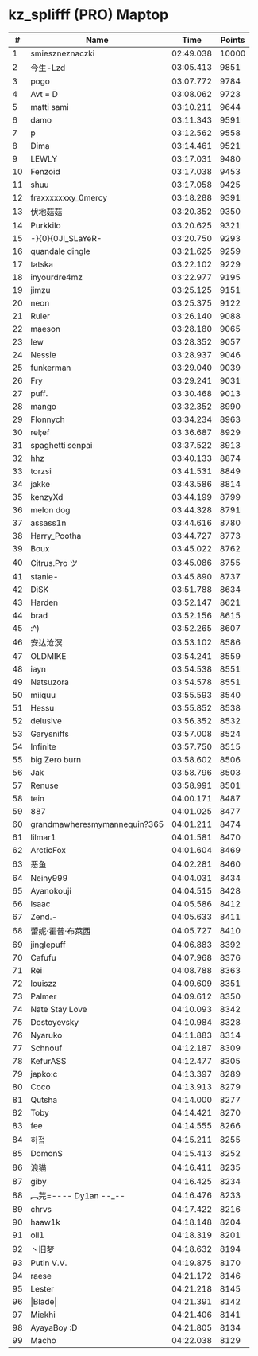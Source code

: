 # kz_splifff (PRO) Maptop

|  # | Name | Time | Points |
|-------------- | -------------- | -------------- | -------------- | 
| 1 | smieszneznaczki | 02:49.038 | 10000 | 
| 2 | 今生-Lzd | 03:05.413 | 9851 | 
| 3 | pogo | 03:07.772 | 9784 | 
| 4 | Avt = D | 03:08.062 | 9723 | 
| 5 | matti sami | 03:10.211 | 9644 | 
| 6 | damo | 03:11.343 | 9591 | 
| 7 | p | 03:12.562 | 9558 | 
| 8 | Dima | 03:14.461 | 9521 | 
| 9 | LEWLY | 03:17.031 | 9480 | 
| 10 | Fenzoid | 03:17.038 | 9453 | 
| 11 | shuu | 03:17.058 | 9425 | 
| 12 | fraxxxxxxxy_0mercy | 03:18.288 | 9391 | 
| 13 | 伏地菇菇 | 03:20.352 | 9350 | 
| 14 | Purkkilo | 03:20.625 | 9321 | 
| 15 | -}{0}{0JI_SLaYeR- | 03:20.750 | 9293 | 
| 16 | quandale dingle | 03:21.625 | 9259 | 
| 17 | tatska | 03:22.102 | 9229 | 
| 18 | inyourdre4mz | 03:22.977 | 9195 | 
| 19 | jimzu | 03:25.125 | 9151 | 
| 20 | neon | 03:25.375 | 9122 | 
| 21 | Ruler | 03:26.140 | 9088 | 
| 22 | maeson | 03:28.180 | 9065 | 
| 23 | lew | 03:28.352 | 9057 | 
| 24 | Nessie | 03:28.937 | 9046 | 
| 25 | funkerman | 03:29.040 | 9039 | 
| 26 | Fry | 03:29.241 | 9031 | 
| 27 | puff. | 03:30.468 | 9013 | 
| 28 | mango | 03:32.352 | 8990 | 
| 29 | Flonnych | 03:34.234 | 8963 | 
| 30 | rel;ef | 03:36.687 | 8929 | 
| 31 | spaghetti senpai | 03:37.522 | 8913 | 
| 32 | hhz | 03:40.133 | 8874 | 
| 33 | torzsi | 03:41.531 | 8849 | 
| 34 | jakke | 03:43.586 | 8814 | 
| 35 | kenzyXd | 03:44.199 | 8799 | 
| 36 | melon dog | 03:44.328 | 8791 | 
| 37 | assass1n | 03:44.616 | 8780 | 
| 38 | Harry_Pootha | 03:44.727 | 8773 | 
| 39 | Boux | 03:45.022 | 8762 | 
| 40 | Citrus.Pro ツ | 03:45.086 | 8755 | 
| 41 | stanie- | 03:45.890 | 8737 | 
| 42 | DiSK | 03:51.788 | 8634 | 
| 43 | Harden | 03:52.147 | 8621 | 
| 44 | brad | 03:52.156 | 8615 | 
| 45 | :^) | 03:52.265 | 8607 | 
| 46 | 安达沧溟 | 03:53.102 | 8586 | 
| 47 | OLDMIKE | 03:54.241 | 8559 | 
| 48 | iayn | 03:54.538 | 8551 | 
| 49 | Natsuzora | 03:54.578 | 8551 | 
| 50 | miiquu | 03:55.593 | 8540 | 
| 51 | Hessu | 03:55.852 | 8538 | 
| 52 | delusive | 03:56.352 | 8532 | 
| 53 | Garysniffs | 03:57.008 | 8524 | 
| 54 | Infinite | 03:57.750 | 8515 | 
| 55 | big Zero burn | 03:58.602 | 8506 | 
| 56 | Jak | 03:58.796 | 8503 | 
| 57 | Renuse | 03:58.991 | 8501 | 
| 58 | tein | 04:00.171 | 8487 | 
| 59 | 887 | 04:01.025 | 8477 | 
| 60 | grandmawheresmymannequin?365 | 04:01.211 | 8474 | 
| 61 | lilmar1 | 04:01.581 | 8470 | 
| 62 | ArcticFox | 04:01.604 | 8469 | 
| 63 | 恶鱼 | 04:02.281 | 8460 | 
| 64 | Neiny999 | 04:04.031 | 8434 | 
| 65 | Ayanokouji | 04:04.515 | 8428 | 
| 66 | Isaac | 04:05.586 | 8412 | 
| 67 | Zend.- | 04:05.633 | 8411 | 
| 68 | 蕾妮·霍普·布萊西 | 04:05.727 | 8410 | 
| 69 | jinglepuff | 04:06.883 | 8392 | 
| 70 | Cafufu | 04:07.968 | 8376 | 
| 71 | Rei | 04:08.788 | 8363 | 
| 72 | louiszz | 04:09.609 | 8351 | 
| 73 | Palmer | 04:09.612 | 8350 | 
| 74 | Nate Stay Love | 04:10.093 | 8342 | 
| 75 | Dostoyevsky | 04:10.984 | 8328 | 
| 76 | Nyaruko | 04:11.883 | 8314 | 
| 77 | Schnouf | 04:12.187 | 8309 | 
| 78 | KefurASS | 04:12.477 | 8305 | 
| 79 | japko:c | 04:13.397 | 8289 | 
| 80 | Coco | 04:13.913 | 8279 | 
| 81 | Qutsha | 04:14.000 | 8277 | 
| 82 | Toby | 04:14.421 | 8270 | 
| 83 | fee | 04:14.555 | 8266 | 
| 84 | 허접 | 04:15.211 | 8255 | 
| 85 | DomonS | 04:15.413 | 8252 | 
| 86 | 浪猫 | 04:16.411 | 8235 | 
| 87 | giby | 04:16.425 | 8234 | 
| 88 | ︻芫=----  Dy1an --_-- | 04:16.476 | 8233 | 
| 89 | chrvs | 04:17.422 | 8216 | 
| 90 | haaw1k | 04:18.148 | 8204 | 
| 91 | 󠀡󠀡⁧⁧oll1 | 04:18.319 | 8201 | 
| 92 | 丶旧梦 | 04:18.632 | 8194 | 
| 93 | Putin V.V. | 04:19.875 | 8170 | 
| 94 | raese | 04:21.172 | 8146 | 
| 95 | Lester | 04:21.218 | 8145 | 
| 96 | \|Blade\| | 04:21.391 | 8142 | 
| 97 | Miekhi | 04:21.406 | 8141 | 
| 98 | AyayaBoy :D | 04:21.805 | 8134 | 
| 99 | Macho | 04:22.038 | 8129 | 

